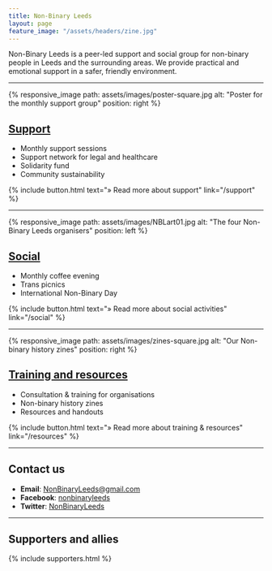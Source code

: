 ```yaml
---
title: Non-Binary Leeds
layout: page
feature_image: "/assets/headers/zine.jpg"
---
```


Non-Binary Leeds is a peer-led support and social group for non-binary people in Leeds and the surrounding areas. We provide practical and emotional support in a safer, friendly environment.

----

{% responsive_image path: assets/images/poster-square.jpg alt: "Poster for the monthly support group" position: right %}

## [Support](/support)

* Monthly support sessions
* Support network for legal and healthcare
* Solidarity fund
* Community sustainability

{% include button.html text="&raquo; Read more about support" link="/support" %}

----

{% responsive_image path: assets/images/NBLart01.jpg alt: "The four Non-Binary Leeds organisers" position: left %}

## [Social](/social)

* Monthly coffee evening
* Trans picnics
* International Non-Binary Day

{% include button.html text="&raquo; Read more about social activities" link="/social" %}

----

{% responsive_image path: assets/images/zines-square.jpg alt: "Our Non-binary history zines" position: right %}

## [Training and resources](/resources)

* Consultation & training for organisations
* Non-binary history zines
* Resources and handouts

{% include button.html text="&raquo; Read more about training &amp; resources" link="/resources" %}

----

## Contact us

* **Email**: [NonBinaryLeeds@gmail.com](mailto:NonBinaryLeeds@gmail.com)
* **Facebook**: [nonbinaryleeds](https://www.facebook.com/nonbinaryleeds)
* **Twitter**: [NonBinaryLeeds](https://www.twitter.com/NonBinaryLeeds)

----

## Supporters and allies

{% include supporters.html %}
